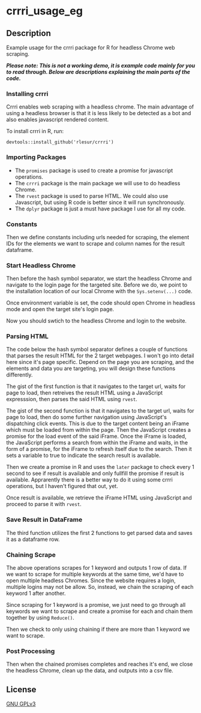 # crrri_usage_eg
## Description
Example usage for the crrri package for R for headless Chrome web scraping.

***Please note: This is not a working demo, it is example code mainly for you to read through.
Below are descriptions explaining the main parts of the code.***

### Installing crrri
Crrri enables web scraping with a headless chrome. The main advantage of using a headless browser is that it is less likely to be detected as a bot and also enables javascript rendered content.

To install crrri in R, run:
```
devtools::install_github('rlesur/crrri')
```

### Importing Packages
- The `promises` package is used to create a promise for javascript operations.
- The `crrri` package is the main package we will use to do headless Chrome.
- The `rvest` package is used to parse HTML. We could also use Javascript, but using R code is better since it will run synchronously.
- The `dplyr` package is just a must have package I use for all my code.

### Constants
Then we define constants including urls needed for scraping, the element IDs for the elements we want to scrape and column names for the result dataframe.

### Start Headless Chrome
Then before the hash symbol separator, we start the headless Chrome and navigate to the login page for the targeted site.
Before we do, we point to the installation location of our local Chrome with the `Sys.setenv(...)` code.

Once environment variable is set, the code should open Chrome in headless mode and open the target site's login page.

Now you should swtich to the headless Chrome and login to the website.

### Parsing HTML
The code below the hash symbol separator defines a couple of functions that parses the result HTML for the 2 target webpages.
I won't go into detail here since it's page specific. Depend on the page you are scraping, and the elements and data you are targeting, you will design these functions differently.

The gist of the first function is that it navigates to the target url, waits for page to load, then retreives the result HTML using a JavaScript expresssion, then parses the said HTML using `rvest`.

The gist of the second function is that it navigates to the target url, waits for page to load, then do some further navigation using JavaScript's dispatching click events. This is due to the target content being an iFrame which must be loaded from within the page. Then the JavaScript creates a promise for the load event of the said iFrame. Once the iFrame is loaded, the JavaScript performs a search from within the iFrame and waits, in the form of a promise, for the iFrame to refresh itself due to the search. Then it sets a variable to true to indicate the search result is available.

Then we create a promise in R and uses the `later` package to check every 1 second to see if result is available and only fullfill the promise if result is available. Apprarently there is a better way to do it using some crrri operations, but I haven't figured that out, yet.

Once result is available, we retrieve the iFrame HTML using JavaScript and proceed to parse it with `rvest`.

### Save Result in DataFrame
The third function utilizes the first 2 functions to get parsed data and saves it as a dataframe row.

### Chaining Scrape
The above operations scrapes for 1 keyword and outputs 1 row of data. If we want to scrape for multiple keywords at the same time, we'd have to open multiple headless Chromes. Since the website requires a login, multiple logins may not be allow. So, instead, we chain the scraping of each keyword 1 after another.

Since scraping for 1 keyword is a promise, we just need to go through all keywords we want to scrape and create a promise for each and chain them together by using `Reduce()`.

Then we check to only using chaining if there are more than 1 keyword we want to scrape.

### Post Processing
Then when the chained promises completes and reaches it's end, we close the headless Chrome, clean up the data, and outputs into a csv file.

## License

[GNU GPLv3](https://choosealicense.com/licenses/gpl-3.0/)
